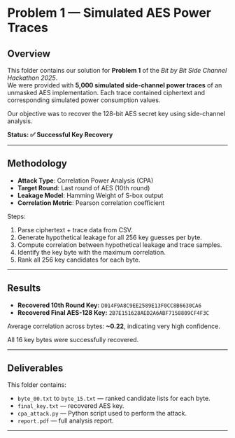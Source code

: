 # Problem 1 — Simulated AES Power Traces

## Overview
This folder contains our solution for **Problem 1** of the *Bit by Bit Side Channel Hackathon 2025*.  
We were provided with **5,000 simulated side-channel power traces** of an unmasked AES implementation. Each trace contained ciphertext and corresponding simulated power consumption values.  

Our objective was to recover the 128-bit AES secret key using side-channel analysis.  

**Status: ✅ Successful Key Recovery**

---

## Methodology
- **Attack Type**: Correlation Power Analysis (CPA)  
- **Target Round**: Last round of AES (10th round)  
- **Leakage Model**: Hamming Weight of S-box output  
- **Correlation Metric**: Pearson correlation coefficient  

Steps:
1. Parse ciphertext + trace data from CSV.  
2. Generate hypothetical leakage for all 256 key guesses per byte.  
3. Compute correlation between hypothetical leakage and trace samples.  
4. Identify the key byte with the maximum correlation.  
5. Rank all 256 key candidates for each byte.  

---

## Results
- **Recovered 10th Round Key:** `D014F9A8C9EE2589E13F0CC8B6630CA6`  
- **Recovered Final AES-128 Key:** `2B7E151628AED2A6ABF7158809CF4F3C`  

Average correlation across bytes: **~0.22**, indicating very high confidence.  

All 16 key bytes were successfully recovered.  

---

## Deliverables
This folder contains:
- `byte_00.txt` to `byte_15.txt` — ranked candidate lists for each byte.  
- `final_key.txt` — recovered AES key.  
- `cpa_attack.py` — Python script used to perform the attack.  
- `report.pdf` — full analysis report.  

---
